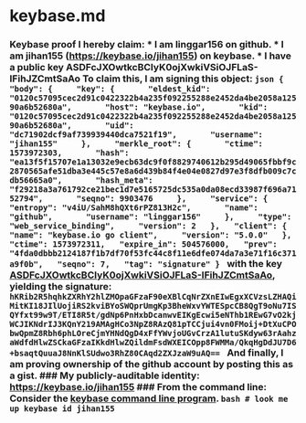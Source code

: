 # keybase.md
### Keybase proof  I hereby claim:    * I am linggar156 on github.   * I am jihan155 (https://keybase.io/jihan155) on keybase.   * I have a public key ASDFcJXOwtkcBCIyK0ojXwkiVSiOJFLaS-IFihJZCmtSaAo  To claim this, I am signing this object:  ```json {   "body": {     "key": {       "eldest_kid": "0120c57095cec2d91c0422322b4a235f092255288e2452da4be2058a12590a6b52680a",       "host": "keybase.io",       "kid": "0120c57095cec2d91c0422322b4a235f092255288e2452da4be2058a12590a6b52680a",       "uid": "dc71902dcf9af739939440dca7521f19",       "username": "jihan155"     },     "merkle_root": {       "ctime": 1573972303,       "hash": "ea13f5f15707e1a13032e9ecb63dc9f0f8829740612b295d49065fbbf9c2870565afe51dba3e445c57e8a6d439b84f4e04e0827d97e3f8dfb009c7cdb56665a0",       "hash_meta": "f29218a3a761792ce21bec1d7e5165725dc535a0da08ecd33987f696a7152794",       "seqno": 9903476     },     "service": {       "entropy": "v4iU/SahM8hQXt6rPZ813H2c",       "name": "github",       "username": "linggar156"     },     "type": "web_service_binding",     "version": 2   },   "client": {     "name": "keybase.io go client",     "version": "5.0.0"   },   "ctime": 1573972311,   "expire_in": 504576000,   "prev": "4fda0dbbb2124187f1b7df70f53fc44c8f11e6dfe074da7a3e71f16c371a9f0b",   "seqno": 7,   "tag": "signature" } ```  with the key [ASDFcJXOwtkcBCIyK0ojXwkiVSiOJFLaS-IFihJZCmtSaAo](https://keybase.io/jihan155), yielding the signature:  ``` hKRib2R5hqhkZXRhY2hlZMOpaGFzaF90eXBlCqNrZXnEIwEgxXCVzsLZHAQiMitKI18JIlUojiRS2kviBYoSWQprUmgKp3BheWxvYWTESpcCB8QgT9oNu7ISQYfxt99w9T/ETI8R5t/gdNp6PnHxbDcanwvEIKgEcwi5eNThb1REwG7vO2kjWCJIKNdrIJ3KQnY219AMAgHCo3NpZ8RAzQ81pTCCjui4vn0FMoij+DtXuCPObwQpmZ8Rbh6phLOreCjmYHNdQgD4xFfYWvjoUGvCrzA1lutuSKdyw63rAahzaWdfdHlwZSCkaGFzaIKkdHlwZQildmFsdWXEICOpp8FWMMa/QkqHgDdJU7D6+bsaqtQuuaJ8NnKlSUdwo3RhZ80CAqd2ZXJzaW9uAQ==  ```  And finally, I am proving ownership of the github account by posting this as a gist.  ### My publicly-auditable identity:  https://keybase.io/jihan155  ### From the command line:  Consider the [keybase command line program](https://keybase.io/download).  ```bash # look me up keybase id jihan155 ```
